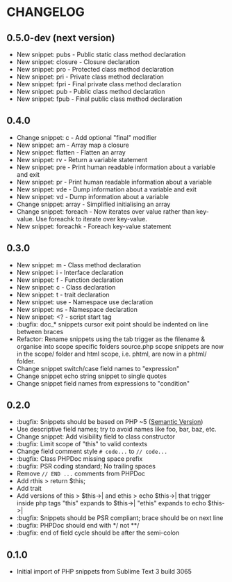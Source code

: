 CHANGELOG
=========

0.5.0-dev (next version)
------------------------

- New snippet: pubs - Public static class method declaration
- New snippet: closure - Closure declaration
- New snippet: pro - Protected class method declaration
- New snippet: pri - Private class method declaration
- New snippet: fpri - Final private class method declaration
- New snippet: pub - Public class method declaration
- New snippet: fpub - Final public class method declaration

0.4.0
-----

- Change snippet: c - Add optional "final" modifier
- New snippet: am - Array map a closure
- New snippet: flatten - Flatten an array
- New snippet: rv - Return a variable statement
- New snippet: pre - Print human readable information about a variable and exit
- New snippet: pr - Print human readable information about a variable
- New snippet: vde - Dump information about a variable and exit
- New snippet: vd - Dump information about a variable
- Change snippet: array - Simplified initialising an array
- Change snippet: foreach - Now iterates over value rather than key-value. Use foreachk to iterate over key-value.
- New snippet: foreachk - Foreach key-value statement

0.3.0
-----

- New snippet: m - Class method declaration
- New snippet: i - Interface declaration
- New snippet: f - Function declaration
- New snippet: c - Class declaration
- New snippet: t - trait declaration
- New snippet: use - Namespace use declaration
- New snippet: ns - Namespace declaration
- New snippet: &lt;? - script start tag
- :bugfix: doc_* snippets cursor exit point should be indented on line between braces
- Refactor: Rename snippets using the tab trigger as the filename & organise into scope specific folders
  source.php scope snippets are now in the scope/ folder and html scope, i.e.
  phtml, are now in a phtml/ folder.
- Change snippet switch/case field names to "expression"
- Change snippet echo string snippet to single quotes
- Change snippet field names from expressions to "condition"

0.2.0
-----

- :bugfix: Snippets should be based on PHP ~5 ([Semantic Version](http://semver.org))
- Use descriptive field names; try to avoid names like foo, bar, baz, etc.
- Change snippet: Add visibility field to class constructor
- :bugfix: Limit scope of "this" to valid contexts
- Change field comment style `# code...` to `// code...`
- :bugfix: Class PHPDoc missing space prefix
- :bugfix: PSR coding standard; No trailing spaces
- Remove `// END ...` comments from PHPDoc
- Add rthis > return $this;
- Add trait
- Add versions of this > $this->| and ethis > echo $this->| that trigger inside php tags
  "this" expands to $this->|
  "ethis" expands to echo $this->|
- :bugfix: Snippets should be PSR compliant; brace should be on next line
- :bugfix: PHPDoc should end with */ not **/
- :bugfix: end of field cycle should be after the semi-colon

0.1.0
-----

* Initial import of PHP snippets from Sublime Text 3 build 3065






